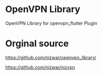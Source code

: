 # OpenVPN Library
OpenVPN Library for openvpn_flutter Plugin

# Orginal source
https://github.com/nizwar/openvpn_library/ 

https://github.com/nizwar/nizvpn
